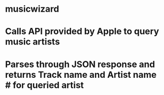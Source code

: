 # musicwizard

# Calls API provided by Apple to query music artists 
# Parses through JSON response and returns Track name and Artist name # for queried artist